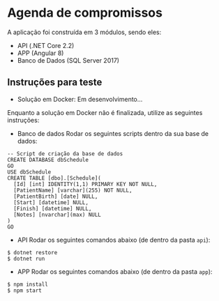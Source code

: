 # Agenda de compromissos
A aplicação foi construída em 3 módulos, sendo eles:
- API (.NET Core 2.2)
- APP (Angular 8)
- Banco de Dados (SQL Server 2017)

## Instruções para teste
- Solução em Docker: Em desenvolvimento...

Enquanto a solução em Docker não é finalizada, utilize as seguintes instruções:

- Banco de dados
Rodar os seguintes scripts dentro da sua base de dados:
```
-- Script de criação da base de dados
CREATE DATABASE dbSchedule
GO
USE dbSchedule
CREATE TABLE [dbo].[Schedule](
  [Id] [int] IDENTITY(1,1) PRIMARY KEY NOT NULL,
  [PatientName] [varchar](255) NOT NULL,
  [PatientBirth] [date] NULL,
  [Start] [datetime] NULL,
  [Finish] [datetime] NULL,
  [Notes] [nvarchar](max) NULL
)
GO
```

- API
Rodar os seguintes comandos abaixo (de dentro da pasta `api`):
```
$ dotnet restore
$ dotnet run
```

- APP
Rodar os seguintes comandos abaixo (de dentro da pasta `app`):
```
$ npm install
$ npm start
```
